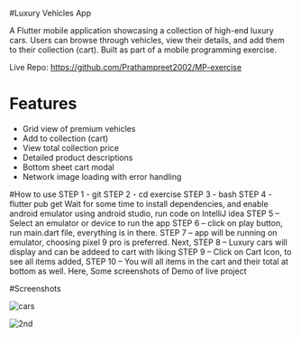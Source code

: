 #Luxury Vehicles App

A Flutter mobile application showcasing a collection of high-end luxury cars. Users can browse through vehicles, view their details, and add them to their collection (cart). Built as part of a mobile programming exercise.

Live Repo: https://github.com/Prathampreet2002/MP-exercise

# Features

- Grid view of premium vehicles
- Add to collection (cart)
- View total collection price
- Detailed product descriptions
- Bottom sheet cart modal
- Network image loading with error handling

#How to use
STEP 1 - git 
STEP 2 - cd exercise
STEP 3 - bash
STEP 4 - flutter pub get
Wait for some time to install dependencies, and enable android emulator using
android
studio, run code on IntelliJ idea
STEP 5 – Select an emulator or device to run the  app
STEP 6 – click on play button, run main.dart file, everything is in there.
STEP 7 – app will be running on emulator, choosing pixel 9 pro is preferred.
Next,
STEP 8 – Luxury cars will display and can be addeed to cart with liking
STEP 9 – Click on Cart Icon, to see all items added,
STEP 10 – You will all items in the cart and their total at bottom as well.
Here, Some screenshots of Demo of live project

#Screenshots

![cars](https://github.com/user-attachments/assets/a96eb449-f568-43dc-a2f2-58ad8ceb50bf)

![2nd](https://github.com/user-attachments/assets/8ee2b3d3-d1d7-4811-842b-c4b3aebd011f)



